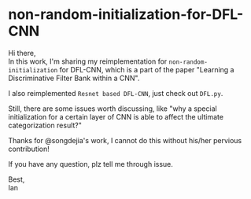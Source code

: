 # non-random-initialization-for-DFL-CNN
Hi there,  
In this work, I'm sharing my reimplementation for `non-random-initialization` for DFL-CNN, which is a part of the paper "Learning a Discriminative Filter Bank within a CNN".  
  
I also reimplemented `Resnet based DFL-CNN`, just check out `DFL.py`.  
  
Still, there are some issues worth discussing, like "why a special initialization for a certain layer of CNN is able to affect the ultimate categorization result?"

Thanks for @songdejia's work, I cannot do this without his/her pervious contribution!  
  
If you have any question, plz tell me through issue.  
  
Best,  
Ian

